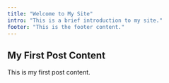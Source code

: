```yaml
---
title: "Welcome to My Site"
intro: "This is a brief introduction to my site."
footer: "This is the footer content."
---
```


## My First Post Content

This is my first post content.